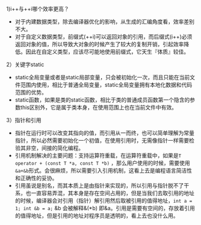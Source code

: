 1)i++与++i哪个效率更高？
* 对于内建数据类型，除去编译器优化的影响，从生成的汇编角度看，效率差别不大。
* 对于自定义数据类型，前缀式(++i)可以返回对象的引用，而后缀式(i++)必须返回对象的值，所以导致大对象的时候产生了较大的复制开销，引起效率降低。因此在自定义类型，应该尽可能地使用前缀式，它天生『体质』较佳。

2）关键字static
* static全局变量或者是static局部变量，只会被初始化一次，而且只能在当前文件范围内使用，相比于普通全局变量，static全局变量拥有本地化数据和代码范围的优势。
* static函数，如果是类的static函数，相比于类的普通成员函数第一个隐含的参数this区别外，它是属于类本身，在使用范围上也在当前文件中有效。

3）指针和引用
* 指针在运行时可以改变其指向的值，而引用从一而终，也可以简单理解为常量指针，所以必然需要初始化一个初值，在使用引用时，无需像指针一样需要检验其非空，间接的简化编程。
* 引用机制解决的主要问题：支持运算符重载，在运算符重载中，如果是```T operator + (const T *a, const T *b)``` ，那么用户使用的时候，需要使用```&a+&b```形式。会很麻烦，所以需要引入引用机制，这看上去是编程语言简洁性和正确性的妥协。
* 引用虽说是别名，而其本质上是由指针来实现的，所以引用与指针脱不了干系，也一直容易弄混，其本身是存在空间占用的，但是当我们去取引用的地址的时候，编译器会对引用（指针）解引用然后取被引用的值得地址，```int a = 1; int &b = a;``` &b 会被解释&(*b) 即&a。引用是需要有空间的，存放着引用的值得地址，但是引用的地址对程序员是透明的，看上去也没什么用。
